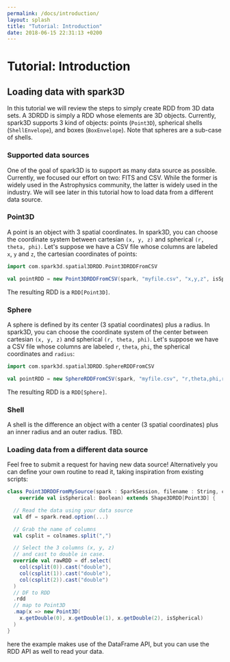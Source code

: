 ```yaml
---
permalink: /docs/introduction/
layout: splash
title: "Tutorial: Introduction"
date: 2018-06-15 22:31:13 +0200
---
```


# Tutorial: Introduction

## Loading data with spark3D

In this tutorial we will review the steps to simply create RDD from 3D data sets. A 3DRDD is simply a RDD whose elements are 3D objects. Currently, spark3D supports 3 kind of objects: points (`Point3D`), spherical shells (`ShellEnvelope`), and boxes (`BoxEnvelope`). Note that spheres are a sub-case of shells.

### Supported data sources

One of the goal of spark3D is to support as many data source as possible. Currently, we focused our effort on two: FITS and CSV. While the former is widely used in the Astrophysics community, the latter is widely used in the industry. We will see later in this tutorial how to load data from a different data source.

### Point3D

A point is an object with 3 spatial coordinates. In spark3D, you can choose the coordinate system between cartesian `(x, y, z)` and spherical `(r, theta, phi)`. Let's suppose we have a CSV file whose columns are labeled `x`, `y` and `z`, the cartesian coordinates of points:

```scala
import com.spark3d.spatial3DRDD.Point3DRDDFromCSV

val pointRDD = new Point3DRDDFromCSV(spark, "myfile.csv", "x,y,z", isSpherical=false)
```

The resulting RDD is a `RDD[Point3D]`.

### Sphere

A sphere is defined by its center (3 spatial coordinates) plus a radius.
In spark3D, you can choose the coordinate system of the center between cartesian `(x, y, z)` and spherical `(r, theta, phi)`. Let's suppose we have a CSV file whose columns are labeled `r`, `theta`, `phi`, the spherical coordinates and `radius`:

```scala
import com.spark3d.spatial3DRDD.SphereRDDFromCSV

val pointRDD = new SphereRDDFromCSV(spark, "myfile.csv", "r,theta,phi,radius", isSpherical=false)
```

The resulting RDD is a `RDD[Sphere]`.

### Shell

A shell is the difference an object with a center (3 spatial coordinates) plus an inner radius and an outer radius. TBD.


### Loading data from a different data source

Feel free to submit a request for having new data source!
Alternatively you can define your own routine to read it, taking inspiration from existing scripts:

```scala
class Point3DRDDFromMySource(spark : SparkSession, filename : String, colnames : String,
    override val isSpherical: Boolean) extends Shape3DRDD[Point3D] {

  // Read the data using your data source
  val df = spark.read.option(...)

  // Grab the name of columns
  val csplit = colnames.split(",")

  // Select the 3 columns (x, y, z)
  // and cast to double in case.
  override val rawRDD = df.select(
    col(csplit(0)).cast("double"),
    col(csplit(1)).cast("double"),
    col(csplit(2)).cast("double")
  )
  // DF to RDD
  .rdd
  // map to Point3D
  .map(x => new Point3D(
    x.getDouble(0), x.getDouble(1), x.getDouble(2), isSpherical)
  )
}

```

here the example makes use of the DataFrame API, but you can use the RDD API as well to read your data.
